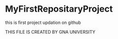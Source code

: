 # MyFirstRepositaryProject
this is first project updation on github

THIS FILE IS CREATED BY GNA UNIVERSITY
